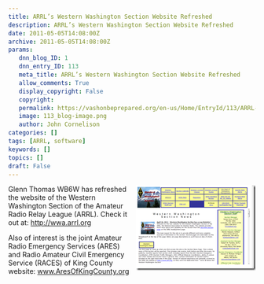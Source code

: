 ```yaml
---
title: ARRL’s Western Washington Section Website Refreshed
description: ARRL’s Western Washington Section Website Refreshed
date: 2011-05-05T14:08:00Z
archive: 2011-05-05T14:08:00Z
params:
   dnn_blog_ID: 1
   dnn_entry_ID: 113
   meta_title: ARRL’s Western Washington Section Website Refreshed
   allow_comments: True
   display_copyright: False
   copyright: 
   permalink: https://vashonbeprepared.org/en-us/Home/EntryId/113/ARRL-rsquo-s-Western-Washington-Section-Website-Refreshed
   image: 113_blog-image.png
   author: John Cornelison
categories: []
tags: [ARRL, software]
keywords: []
topics: []
draft: False
---
```


<p><a href="/images/dnnBlog/1/113/Windows-Live-Writer-9e60dbeeaf83_60C1-image_4.png"><img title="image" border="0" alt="image" align="right" width="244" height="174" style="background-image: none; border-bottom: 0px; border-left: 0px; margin: 0px 0px 5px 5px; padding-left: 0px; padding-right: 0px; display: inline; float: right; border-top: 0px; border-right: 0px; padding-top: 0px" src="/images/dnnBlog/1/113/Windows-Live-Writer-9e60dbeeaf83_60C1-image_thumb_1.png" /></a>Glenn Thomas WB6W has refreshed the website of the Western Washington Section of the Amateur Radio Relay League (ARRL). Check it out at: <a href="http://wwa.arrl.org">http://wwa.arrl.org</a></p>
<p>Also of interest is the joint Amateur Radio Emergency Services (ARES) and Radio Amateur Civil Emergency Service (RACES) of King County website: <a href="http://www.AresOfKingCounty.org">www.AresOfKingCounty.org</a></p>
